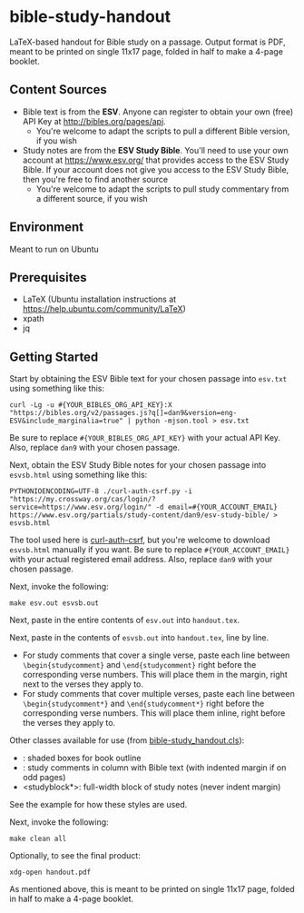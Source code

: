 # bible-study-handout
LaTeX-based handout for Bible study on a passage. Output format is PDF, meant to be printed on single 11x17 page, folded in half to make a 4-page booklet.

## Content Sources
* Bible text is from the **ESV**.  Anyone can register to obtain your own (free) API Key at http://bibles.org/pages/api.
    * You're welcome to adapt the scripts to pull a different Bible version, if you wish
* Study notes are from the **ESV Study Bible**.  You'll need to use your own account at https://www.esv.org/ that provides access to the ESV Study Bible.  If your account does not give you access to the ESV Study Bible, then you're free to find another source
    * You're welcome to adapt the scripts to pull study commentary from a different source, if you wish

## Environment
Meant to run on Ubuntu

## Prerequisites
* LaTeX (Ubuntu installation instructions at https://help.ubuntu.com/community/LaTeX)
* xpath
* jq

## Getting Started
Start by obtaining the ESV Bible text for your chosen passage into `esv.txt` using something like this:
```
curl -Lg -u #{YOUR_BIBLES_ORG_API_KEY}:X "https://bibles.org/v2/passages.js?q[]=dan9&version=eng-ESV&include_marginalia=true" | python -mjson.tool > esv.txt
```
Be sure to replace `#{YOUR_BIBLES_ORG_API_KEY}` with your actual API Key.  Also, replace `dan9` with your chosen passage.

Next, obtain the ESV Study Bible notes for your chosen passage into `esvsb.html` using something like this:
```
PYTHONIOENCODING=UTF-8 ./curl-auth-csrf.py -i "https://my.crossway.org/cas/login/?service=https://www.esv.org/login/" -d email=#{YOUR_ACCOUNT_EMAIL} https://www.esv.org/partials/study-content/dan9/esv-study-bible/ > esvsb.html
```
The tool used here is [curl-auth-csrf](https://github.com/JElchison/curl-auth-csrf), but you're welcome to download `esvsb.html` manually if you want.  Be sure to replace `#{YOUR_ACCOUNT_EMAIL}` with your actual registered email address.  Also, replace `dan9` with your chosen passage.

Next, invoke the following:
```
make esv.out esvsb.out
```

Next, paste in the entire contents of `esv.out` into `handout.tex`.

Next, paste in the contents of `esvsb.out` into `handout.tex`, line by line.
* For study comments that cover a single verse, paste each line between `\begin{studycomment}` and `\end{studycomment}` right before the corresponding verse numbers.  This will place them in the margin, right next to the verses they apply to.
* For study comments that cover multiple verses, paste each line between `\begin{studycomment*}` and `\end{studycomment*}` right before the corresponding verse numbers.  This will place them inline, right before the verses they apply to.

Other classes available for use (from [bible-study_handout.cls](bible-study_handout.cls)):
* <bookoutline>: shaded boxes for book outline
* <studycommentinline>: study comments in column with Bible text (with indented margin if on odd pages)
* <studyblock*>: full-width block of study notes (never indent margin)
   
See the example for how these styles are used.

Next, invoke the following:
```
make clean all
```

Optionally, to see the final product:
```
xdg-open handout.pdf
```
As mentioned above, this is meant to be printed on single 11x17 page, folded in half to make a 4-page booklet.

